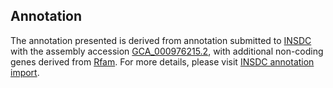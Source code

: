 

Annotation
----------

The annotation presented is derived from annotation submitted to
[INSDC](http://www.insdc.org) with the assembly accession
[GCA\_000976215.2](http://www.ebi.ac.uk/ena/data/view/GCA_000976215.2),
with additional non-coding genes derived from
[Rfam](http://rfam.xfam.org/). For more details, please visit [INSDC
annotation
import](http://ensemblgenomes.org/info/data/insdc_annotation).
